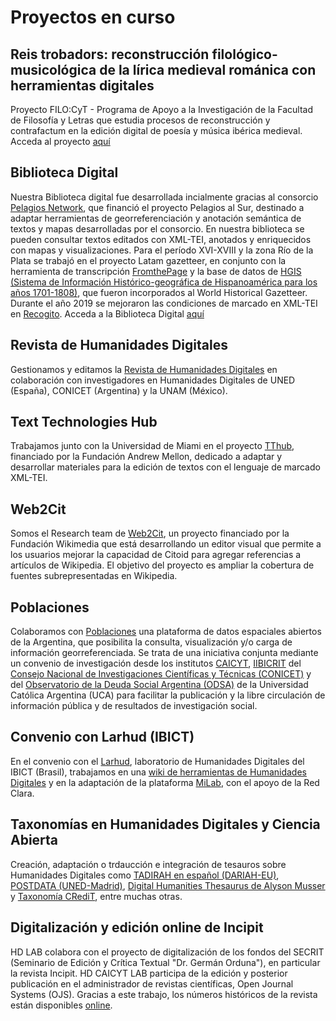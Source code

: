 # Proyectos en curso

## Reis trobadors: reconstrucción filológico-musicológica de la lírica medieval románica con herramientas digitales
Proyecto FILO:CyT - Programa de Apoyo a la Investigación de la Facultad de Filosofía y Letras que estudia procesos de reconstrucción y contrafactum en la edición digital de poesía y música ibérica medieval. Acceda al proyecto [aquí][reis-site]

## Biblioteca Digital
Nuestra Biblioteca digital fue desarrollada incialmente gracias al consorcio [Pelagios Network][pelagios-site], que financió el proyecto Pelagios al Sur, destinado a adaptar herramientas de georreferenciación y anotación semántica de textos y mapas desarrolladas por el consorcio. En nuestra biblioteca se pueden consultar textos editados con XML-TEI, anotados y enriquecidos con mapas y visualizaciones. Para el período XVI-XVIII y la zona Río de la Plata se trabajó en el proyecto Latam gazetteer, en conjunto con la herramienta de transcripción [FromthePage][ftp-site] y la base de datos de [HGIS (Sistema de Información Histórico-geográfica de Hispanoamérica para los años 1701-1808)][hgis-site], que fueron incorporados al World Historical Gazetteer. Durante el año 2019 se mejoraron las condiciones de marcado en XML-TEI en [Recogito][recogito-site]. Acceda a la Biblioteca Digital [aquí][bib-site]

## Revista de Humanidades Digitales
Gestionamos y editamos la [Revista de Humanidades Digitales][revistahd-site] en colaboración con investigadores en Humanidades Digitales de UNED (España), CONICET (Argentina) y la UNAM (México). 

## Text Technologies Hub
Trabajamos junto con la Universidad de Miami en el proyecto [TThub][tthub-site], financiado por la Fundación Andrew Mellon, dedicado a adaptar y desarrollar materiales para la edición de textos con el lenguaje de marcado XML-TEI. 

## Web2Cit
Somos el Research team de  [Web2Cit][web2cit-site], un proyecto financiado por la Fundación Wikimedia que está desarrollando un editor visual que permite a los usuarios mejorar la capacidad de Citoid para agregar referencias a artículos de Wikipedia. El objetivo del proyecto es ampliar la cobertura de fuentes subrepresentadas en Wikipedia.

## Poblaciones
Colaboramos con [Poblaciones][pobl-site] una plataforma de datos espaciales abiertos de la Argentina, que posibilita la consulta, visualización y/o carga de información georreferenciada. Se trata de una iniciativa conjunta mediante un convenio de investigación desde los institutos [CAICYT][caicyt-site], [IIBICRIT][iibicrit-site] del [Consejo Nacional de Investigaciones Científicas y Técnicas (CONICET)][conicet-site] y del [Observatorio de la Deuda Social Argentina (ODSA)][odsa-site] de la Universidad Católica Argentina (UCA) para facilitar la publicación y la libre circulación de información pública y de resultados de investigación social.

## Convenio con Larhud (IBICT)
En el convenio con el [Larhud][larhud-site], laboratorio de Humanidades Digitales del IBICT (Brasil), trabajamos en una [wiki de herramientas de Humanidades Digitales][wiki-site] y en la adaptación de la plataforma [MiLab][milab-site], con el apoyo de la Red Clara.
 
## Taxonomías en Humanidades Digitales y Ciencia Abierta
Creación, adaptación o trdaucción e integración de tesauros sobre Humanidades Digitales como [TADIRAH en español (DARIAH-EU)][tadirah-site], [POSTDATA (UNED-Madrid)][postdata-site], [Digital Humanities Thesaurus de Alyson Musser][alyson-site] y [Taxonomía CRediT][credit-site], entre muchas otras.

## Digitalización y edición online de Incipit
HD LAB colabora con el proyecto de digitalización de los fondos del SECRIT (Seminario de Edición y Crítica Textual "Dr. Germán Orduna"), en particular la revista Incipit. HD CAICYT LAB participa de la edición y posterior publicación en el administrador de revistas científicas, Open Journal Systems (OJS). Gracias a este trabajo, los números históricos de la revista están disponibles [online][incipit-site].


[pelagios-site]: https://pelagios.org/
[revistahd-site]: http://revistas.uned.es/index.php/RHD/
[incipit-site]:[http://www.iibicrit-conicet.gov.ar/ojs/index.php/incipit/index]
[caicyt-site]: http://www.caicyt-conicet.gov.ar/sitio/
[pobl-site]: https://poblaciones.org/
[tadirah-site]: http://www.vocabularyserver.com/tadirah/es/index.php
[postdata-site]: http://www.vocabularyserver.com/lab/postdata/portalthes/home.php
[odsa-site]: http://uca.edu.ar/es/observatorio-de-la-deuda-social-argentina
[conicet-site]: https://www.conicet.gov.ar/
[iibicrit-site]: http://www.iibicrit-conicet.gov.ar/
[hgis-site]: https://www.hgis-indias.net/
[ftp-site]: https://fromthepage.com/
[recogito-site]: https://recogito.pelagios.org/
[alyson-site]: https://vocabularyserver.com/dhthesaurus/
[credit-site]: http://hdlab.space/taxonomia/
[reis-site]: http://hdlab.space/Poesia-Medieval/
[bib-site]: http://hdlab.space/biblioteca-digital
[tthub-site]: https://tthub.io/
[larhud-site]: http://www.larhud.ibict.br/
[wiki-site]: http://www.larhud.ibict.br/index.php?title=Herramientas
[milab-site]: https://github.com/LA-CoNGA-MiLab-RedClara
[web2cit-site]: https://meta.wikimedia.org/wiki/Web2Cit/Research
